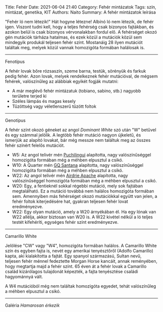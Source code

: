 Title: Fehér
Date: 2021-06-04 21:40
Category: Fehér mintázatok
Tags: szín, mintázat, genetika, KIT
Authors: Naito
Summary: A fehér mintázatok leírása

"Fehér ló nem létezik!"
Hát hogyne létezne! Albínó ló nem létezik, de fehér igen.
Viszont tudni kell, hogy a teljes fehérség csak bizonyos fajtákban, és azokon belül is csak bizonyos vérvonalakban fordul elő. A fehérséget okozó gén mutációk tárháza hatalmas, és ezek közül a mutációk közül sem mindegyik produkál teljesen fehér színt. Mostanáig 28 ilyen mutációt találtak meg, melyek közül vannak homozigóta formában halálosak is.
***
Fenotípus

A fehér lovak bőre rózsaszín, szeme barna, testük, sörényük és farkuk pedig fehér.
Azon lovak, melyek rendelkeznek fehér mutációval, de mégsem fehérek, valószínűleg az alábbiak egyikét fogják mutatni:

 - A már meglévő fehér mintázatuk (tobiano, sabino, stb.) nagyobb területre terjed ki
 - Széles lámpás és magas kesely
 - Tűzöttség vagy véletlenszerű tűzött foltok
***
Genotípus

A fehér színt okozó géneket az angol <span title="ford.: domináns fehér" style="cursor: help">_Dominant White_</span> szó után "W" betűvel és egy számmal jelölik. A legtöbb fehér mutáció nagyon újkeletű, és ismerjük az alapító lovakat, bár még messze nem találtuk meg az összes fehér színért felelős mutációt.

 - W5: Az angol telivér mén [Puchilingui](https://sporthorse-data.com/pedigree/puchilingui) alapította, nagy valószínűséggel homozigóta formában még a méhben elpusztul a csikó.
 - W10: A Quarter mén [GQ Santana](https://www.halvorsonranch.com/gqsantana.html) alapította, nagy valószínűséggel homozigóta formában még a méhben elpusztul a csikó.
 - W22: Az angol telivér mén [Airdrie Apache](https://sporthorse-data.com/pedigree/airdrie-apache) alapította, nagy valószínűséggel homozigóta formában még a méhben elpusztul a csikó.
 - W20: Egy, a fentieknél sokkal régebbi mutáció, mely sok fajtában megtalálható. Ez a mutáció továbbá nem halálos homozigóta formában sem. Amennyiben más fehérséget okozó mutációkkal együtt van jelen, a fehér foltok kiterjedésére hat, gyakran teljesen fehér lovat eredményezve.
 - W22: Egy olyan mutáció, amely a W20 árnyékában él. Ha egy lónak van W22 allélja, akkor biztosan van W20 is. A W22 kivétel nélkül a ló teljes testét kifehéríti, egységes fehér színt eredményezve.
***
Camarillo White

Jelölése "CW" vagy "W4", homozigóta formában halálos.
A Camarillo White szín és egyben fajta is, nevét egy amerikai tenyésztőről (Adolfo Camarillo) kapta, aki kialakította a fajtát. Egy spanyol származású, Sultan nevű, teljesen fehér ménnel fedeztette Morgan Horse kancáit, annak reményében, hogy megtartja majd a fehér színt. 65 éven át a fehér lovak a Camarillo család kizárólagos tulajdonát képezték, a fajta tenyésztése családi hagyománnyá vált.

A W4 mutációból még nem találtak homozigóta egyedet, tehát valószínűleg a méhben elpusztul a csikó.
***
Galéria
*Hamarosan érkezik*

